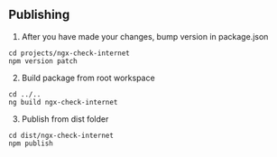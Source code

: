 ## Publishing

1. After you have made your changes, bump version in package.json

```
cd projects/ngx-check-internet
npm version patch
```

2. Build package from root workspace

```
cd ../..
ng build ngx-check-internet
```

3. Publish from dist folder

```
cd dist/ngx-check-internet
npm publish
```
